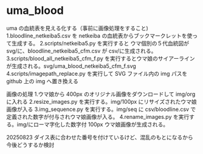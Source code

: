 # uma_blood

uma の血統表を見える化する（事前に画像処理をすること)
1.bloodline_netkeiba5.csv を netkeiba の血統表からブックマークレットを使って生成する。
2.scripts/netkeiba5.py を実行すると ウマ個別の５代血統図が svg/に、bloodline_netkeiba5_cfm.csv が csv/に生成される。
3.scripts/blood_all_netkeiba5_cfm_f.py を実行するとウマ娘のサイアーラインが生成される。svg/uma_blood_netkeiba5_cfm_f.svg
4.scripts/imagepath_replace.py を実行して SVG ファイル内の img パスを github 上の img へ置き換える

画像の処理 1.ウマ娘から 400px のオリジナル画像をダウンロードして img/org に入れる
2.resize_images.py を実行する。img/100px にリサイズされたウマ娘画像が入る
3.img_sequence.py を実行する。img/seq に csv/bloodline.csv で定義された数字が付与されウマ娘画像が入る。
4.rename_images.py を実行する。img/にローマ字化した数字付 100px ウマ娘画像が生成される。

20250823
ダイス表に合わせた番号を付けているけど、混乱のもとになるから今後どうするか検討
